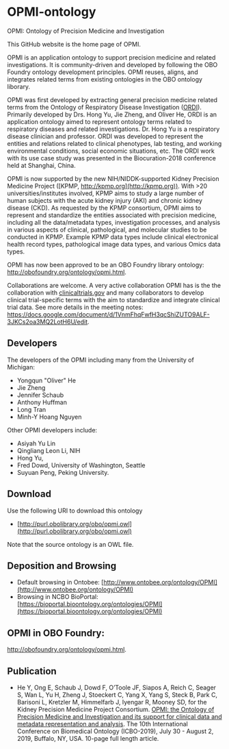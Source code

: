 # OPMI-ontology
OPMI: Ontology of Precision Medicine and Investigation

This GitHub website is the home page of OPMI.

OPMI is an application ontology to support precision medicine and related investigations. It is community-driven and developed by following the OBO Foundry ontology development principles. OPMI reuses, aligns, and integrates related terms from existing ontologies in the OBO ontology liborary.

OPMI was first developed by extracting general precision medicine related terms from the Ontology of Respiratory Disease Investigation ([ORDI](https://github.com/OPMI/ordi)). Primarily developed by Drs. Hong Yu, Jie Zheng, and Oliver He, ORDI is an application ontology aimed to represent ontology terms related to respiratory diseases and related investigations. Dr. Hong Yu is a respiratory disease clinician and professor. ORDI was developed to represent the entities and relations related to clinical phenotypes, lab testing, and working environmental conditions, social economic situations, etc. The ORDI work with its use case study was presented in the Biocuration-2018 conference held at Shanghai, China.

OPMI is now supported by the new NIH/NIDDK-supported Kidney Precision Medicine Project ([KPMP, http://kpmp.org](http://kpmp.org)). With >20 universities/institutes involved, KPMP aims to study a large number of human subjects with the acute kidney injury (AKI) and chronic kidney disease (CKD). As requested by the KPMP consortium, OPMI aims to represent and standardize the entities associated with precision medicine, including all the data/metadata types, investigation processes, and analysis in various aspects of clinical, pathological, and molecular studies to be conducted in KPMP. Example KPMP data types include clinical electronical health record types, pathological image data types, and various Omics data types. 

OPMI has now been approved to be an OBO Foundry library ontology: http://obofoundry.org/ontology/opmi.html.

Collaborations are welcome. A very active collaboration OPMI has is the the collaboration with [clinicaltrials.gov](http://clinicaltrials.gov) and many collaborators to develop clinical trial-specific terms with the aim to standardize and integrate clinical trial data. See more details in the meeting notes: https://docs.google.com/document/d/1VnmFhqFwfH3qcShiZUTO9ALF-3JKCs2oa3MQ2LotH6U/edit.   

## Developers 

The developers of the OPMI including many from the University of Michigan: 

- Yongqun "Oliver" He
- Jie Zheng
- Jennifer Schaub
- Anthony Huffman
- Long Tran
- Minh-Y Hoang Nguyen

Other OPMI developers include: 
- Asiyah Yu Lin
- Qingliang Leon Li, NIH
- Hong Yu, 
- Fred Dowd, University of Washington, Seattle
- Suyuan Peng, Peking University.

## Download

Use the following URI to download this ontology

* [http://purl.obolibrary.org/obo/opmi.owl](http://purl.obolibrary.org/obo/opmi.owl)

Note that the source ontology is an OWL file.  

## Deposition and Browsing

* Default browsing in Ontobee: [http://www.ontobee.org/ontology/OPMI](http://www.ontobee.org/ontology/OPMI) 
* Browsing in NCBO BioPortal: [https://bioportal.bioontology.org/ontologies/OPMI](https://bioportal.bioontology.org/ontologies/OPMI)

## OPMI in OBO Foundry: 
http://obofoundry.org/ontology/opmi.html.

## Publication

* He Y, Ong E, Schaub J, Dowd F, O’Toole JF, Siapos A, Reich C, Seager S, Wan L, Yu H, Zheng J, Stoeckert C, Yang X, Yang S, Steck B, Park C, Barisoni L, Kretzler M, Himmelfarb J, Iyengar R, Mooney SD, for the Kidney Precision Medicine Project Consortium. [OPMI: the Ontology of Precision Medicine and Investigation and its support for clinical data and metadata representation and analysis](https://drive.google.com/file/d/1TN3jH4hoh40Saa8adlR_TocREGTNPVlC/view). The 10th International Conference on Biomedical Ontology (ICBO-2019), July 30 - August 2, 2019, Buffalo, NY, USA. 10-page full length article.  

